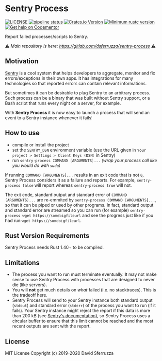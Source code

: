 # Sentry Process

[![LICENSE](https://img.shields.io/badge/license-MIT-blue.svg)](LICENSE)
[![pipeline status](https://gitlab.com/dsferruzza/sentry-process/badges/master/pipeline.svg)](https://gitlab.com/dsferruzza/sentry-process/commits/master)
[![Crates.io Version](https://img.shields.io/crates/v/sentry-process.svg)](https://crates.io/crates/sentry-process)
[![Minimum rustc version](https://img.shields.io/badge/rustc-1.40+-lightgray.svg)](#rust-version-requirements)
[![Get help on Codementor](https://cdn.codementor.io/badges/get_help_github.svg)](https://www.codementor.io/dsferruzza?utm_source=github&utm_medium=button&utm_term=dsferruzza&utm_campaign=github)

Report failed processes/scripts to Sentry.

⚠️ _Main repository is here: https://gitlab.com/dsferruzza/sentry-process_ ⚠️

## Motivation

[Sentry](https://sentry.io) is a cool system that helps developers to aggregate, monitor and fix errors/exceptions in their own apps. It has integrations for many technologies so that reported errors can contain relevant informations.

But sometimes it can be desirable to plug Sentry to an arbitrary process. Such process can be a binary that was built without Sentry support, or a Bash script that runs every night on a server, for example.

With **Sentry Process** it is now easy to launch a process that will send an event to a Sentry instance whenever it fails!

## How to use

- compile or install the project
- set the `SENTRY_DSN` environment variable (use the URL given in `Your project > Settings > Client Keys (DSN)` in Sentry)
- run `sentry-process COMMAND [ARGUMENTS]...` _(wrap your process call like you would do with `sudo`)_

If running `COMMAND [ARGUMENTS]...` results in an exit code that is not `0`, Sentry Process considers it as a failure and reports. For example, `sentry-process false` will report whereas `sentry-process true` will not.

The exit code, standard output and standard error of `COMMAND [ARGUMENTS]...` are re-emmited by `sentry-process COMMAND [ARGUMENTS]...`, so that it can be piped or used by other programs. In fact, standard output and standard error are streamed so you can run (for example) `sentry-process wget https://somebigfileurl` and see the progress just like if you had run `wget https://somebigfileurl`.

## Rust Version Requirements

Sentry Process needs Rust 1.40+ to be compiled.

## Limitations

- The process you want to run must terminate eventually. It may not make sense to use Sentry Process with processes that are designed to never die (like servers).
- You will **not** get much details on _what_ failed (i.e. no stacktraces). This is the tradeoff here.
- Sentry Process will send to your Sentry instance both standard output (`stdout`) and standard error (`stderr`) of the process you want to run (if it fails). Your Sentry instance might reject the report if this data is more than 200 kB (see [Sentry's documentation](https://docs.sentry.io/platforms/rust/enriching-events/context/)), so Sentry Process uses a circular buffer to ensure that this limit cannot be reached and the most recent outputs are sent with the report.

## License

MIT License Copyright (c) 2019-2020 David Sferruzza
